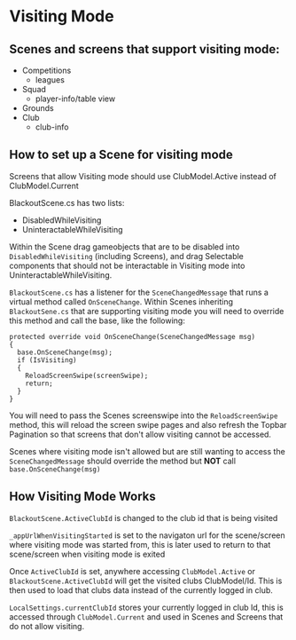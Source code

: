 # Visiting Mode
<H2>Scenes and screens that support visiting mode:</H2>

- Competitions
  + leagues
- Squad
  + player-info/table view
- Grounds
- Club
  + club-info

<H2>How to set up a Scene for visiting mode</H2>
 
 Screens that allow Visiting mode should use ClubModel.Active instead of ClubModel.Current
 
 BlackoutScene.cs has two lists:

- DisabledWhileVisiting
- UninteractableWhileVisiting 

Within the Scene drag gameobjects that are to be disabled into `DisabledWhileVisiting` (including Screens), and drag Selectable components that should not be interactable in Visiting mode into UninteractableWhileVisiting.

`BlackoutScene.cs` has a listener for the `SceneChangedMessage` that runs a virtual method called `OnSceneChange`.
Within Scenes inheriting `BlackoutSene.cs` that are supporting visiting mode you will need to override this method and call the base, like the following:
```
protected override void OnSceneChange(SceneChangedMessage msg)
{
  base.OnSceneChange(msg);
  if (IsVisiting)
  {
    ReloadScreenSwipe(screenSwipe);
    return;
  }
}
```

You will need to pass the Scenes screenswipe into the `ReloadScreenSwipe` method, this will reload the screen swipe pages and also refresh the Topbar Pagination so that screens that don't allow visiting cannot be accessed.

Scenes where visiting mode isn't allowed but are still wanting to access the `SceneChangedMessage` should override the method but **NOT** call `base.OnSceneChange(msg)`

<H2>How Visiting Mode Works</H2>

`BlackoutScene.ActiveClubId` is changed to the club id that is being visited

`_appUrlWhenVisitingStarted` is set to the navigaton url for the scene/screen where visiting mode was started from, this is later used to return to that scene/screen when visiting mode is exited

Once `ActiveClubId` is set, anywhere accessing `ClubModel.Active` or `BlackoutScene.ActiveClubId` will get the visited clubs ClubModel/Id. This is then used to load that clubs data instead of the currently logged in club.

`LocalSettings.currentClubId` stores your currently logged in club Id, this is accessed through `ClubModel.Current` and used in Scenes and Screens that do not allow visiting.

